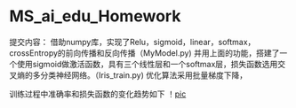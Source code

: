 # MS_ai_edu_Homework
提交内容：
借助numpy库，实现了Relu，sigmoid，linear，softmax，crossEntropy的前向传播和反向传播（MyModel.py)
并用上面的功能，搭建了一个使用sigmoid做激活函数，具有三个线性层和一个softmax层，损失函数选用交叉熵的多分类神经网络。（Iris_train.py)
优化算法采用批量梯度下降，

训练过程中准确率和损失函数的变化趋势如下
！[pic](https://github.com/yulong-XJTU/MS_ai_edu_Homework/blob/iris_classification/acc_loss.PNG)

